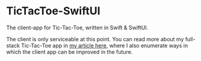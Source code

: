 # TicTacToe-SwiftUI

The client-app for Tic-Tac-Toe, written in Swift & SwiftUI.

The client is only serviceable at this point. You can read more about my full-stack Tic-Tac-Toe app in [my article here](https://www.joelhuber.com/2022/06/13/full-stack-swift-tictactoe.html), where I also enumerate ways in which the client app can be improved in the future.
